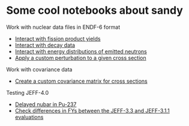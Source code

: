 # Some cool notebooks about sandy

Work with nuclear data files in ENDF-6 format
- [Interact with fission product yields](https://nbviewer.jupyter.org/github/luca-fiorito-11/sandy_notebooks/blob/master/notebook_fy.ipynb)
- [Interact with decay data](https://nbviewer.jupyter.org/github/luca-fiorito-11/sandy_notebooks/blob/master/notebook_decay.ipynb)
- [Interact with energy distributions of emitted neutrons](https://nbviewer.jupyter.org/github/luca-fiorito-11/sandy_notebooks/blob/master/notebook_pfns.ipynb)
- [Apply a custom perturbation to a given cross section](https://nbviewer.jupyter.org/github/luca-fiorito-11/sandy_notebooks/blob/master/notebook_perturb_pu9_wims_grid.ipynb)

Work with covariance data
- [Create a custom covariance matrix for cross sections](https://nbviewer.jupyter.org/github/luca-fiorito-11/sandy_notebooks/blob/master/custom_covariance_matrix.ipynb)

Testing JEFF-4.0
- [Delayed nubar in Pu-237](https://nbviewer.jupyter.org/github/luca-fiorito-11/sandy_notebooks/blob/master/notebook_jeff40_pu237_nubar.ipynb)
- [Check differences in FYs between the JEFF-3.3 and JEFF-3.1.1 evaluations](https://nbviewer.jupyter.org/github/luca-fiorito-11/sandy_notebooks/blob/master/notebook_fy_diff_jeff33_vs_jeff311.ipynb)
